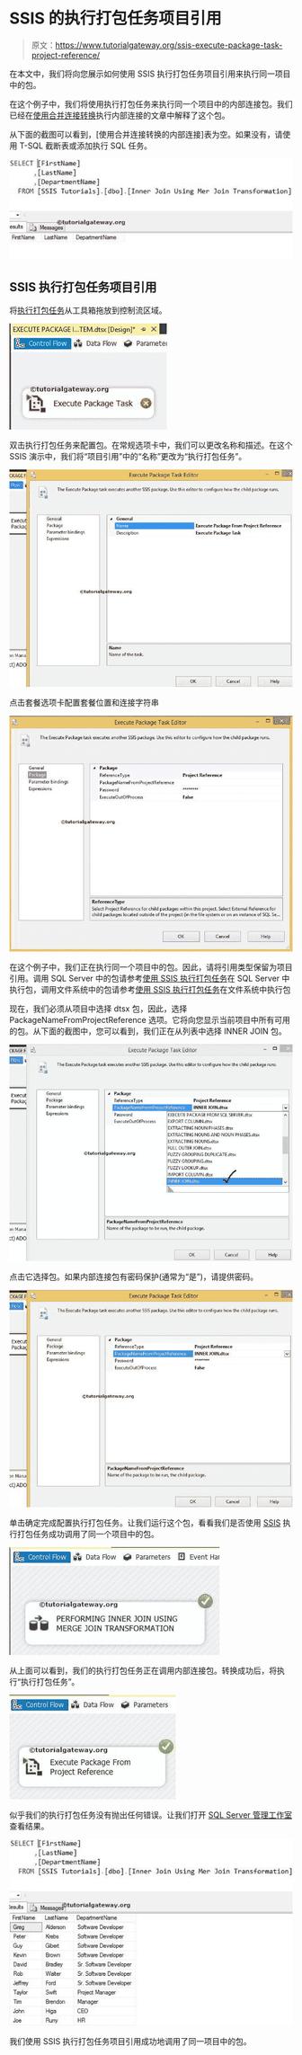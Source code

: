 # SSIS 的执行打包任务项目引用

> 原文：<https://www.tutorialgateway.org/ssis-execute-package-task-project-reference/>

在本文中，我们将向您展示如何使用 SSIS 执行打包任务项目引用来执行同一项目中的包。

在这个例子中，我们将使用执行打包任务来执行同一个项目中的内部连接包。我们已经在[使用合并连接转换](https://www.tutorialgateway.org/merge-join-transformation-in-ssis/)执行内部连接的文章中解释了这个包。

从下面的截图可以看到，[使用合并连接转换的内部连接]表为空。如果没有，请使用 T-SQL 截断表或添加执行 SQL 任务。

![SSIS Execute Package Task Project Reference 0](img/5aa572d3f348b1969b4ea98e10bd7d41.png)

## SSIS 执行打包任务项目引用

将[执行打包任务](https://www.tutorialgateway.org/execute-package-task-in-ssis/)从工具箱拖放到控制流区域。

![SSIS Execute Package Task Project Reference](img/2e4ef6a2230cdf2ce07c2725561ab6cd.png)

双击执行打包任务来配置包。在常规选项卡中，我们可以更改名称和描述。在这个 SSIS 演示中，我们将“项目引用”中的“名称”更改为“执行打包任务”。

![SSIS Execute Package Task Project Reference 1](img/4b98366a1d8cc806948df8dcdf14bff4.png)

点击套餐选项卡配置套餐位置和连接字符串

![Execute Packages in SQL Server using SSIS Execute Package Task](img/5a79b05e66afcb96bcadf8b41980f682.png)

在这个例子中，我们正在执行同一个项目中的包。因此，请将引用类型保留为项目引用。调用 SQL Server 中的包请参考[使用 SSIS 执行打包任务](https://www.tutorialgateway.org/execute-packages-in-sql-server-using-ssis-execute-package-task/)在 SQL Server 中执行包，调用文件系统中的包请参考[使用 SSIS 执行打包任务](https://www.tutorialgateway.org/execute-packages-in-file-system-using-ssis-execute-package-task/)在文件系统中执行包

现在，我们必须从项目中选择 dtsx 包，因此，选择 PackageNameFromProjectReference 选项。它将向您显示当前项目中所有可用的包。从下面的截图中，您可以看到，我们正在从列表中选择 INNER JOIN 包。

![SSIS Execute Package Task Project Reference 2](img/63c67948a9962e3c635a072bb3389593.png)

点击它选择包。如果内部连接包有密码保护(通常为“是”)，请提供密码。

![SSIS Execute Package Task Project Reference 3](img/f2e2187305f7710ccf87d9daf24e31de.png)

单击确定完成配置执行打包任务。让我们运行这个包，看看我们是否使用 [SSIS](https://www.tutorialgateway.org/ssis/) 执行打包任务成功调用了同一个项目中的包。

![SSIS Execute Package Task Project Reference 4](img/6093aa87eaa5c47e8e1e2886c1b6ce46.png)

从上面可以看到，我们的执行打包任务正在调用内部连接包。转换成功后，将执行“执行打包任务”。

![SSIS Execute Package Task Project Reference 5](img/759eeadda0a1e25169698019bad893b5.png)

似乎我们的执行打包任务没有抛出任何错误。让我们打开 [SQL Server 管理工作室](https://www.tutorialgateway.org/sql/)查看结果。

![SSIS Execute Package Task Project Reference 6](img/266ec138f1392030d2853a0d7c767bfd.png)

我们使用 SSIS 执行打包任务项目引用成功地调用了同一项目中的包。